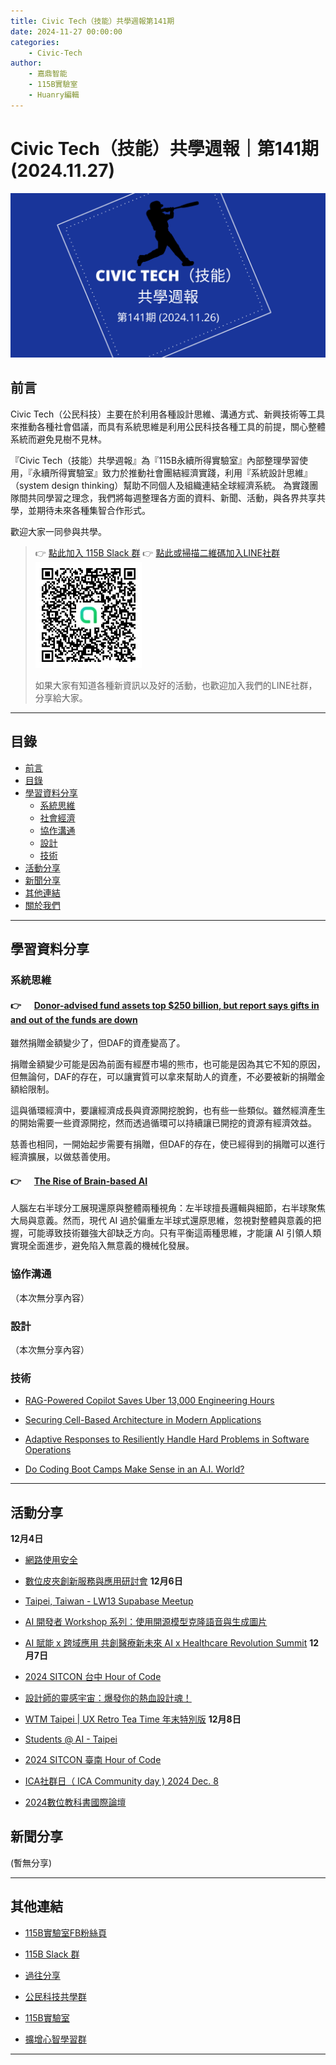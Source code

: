 ```yaml
---
title: Civic Tech（技能）共學週報第141期
date: 2024-11-27 00:00:00
categories:
	- Civic-Tech
author:
	- 嘉鼎智能
	- 115B實驗室
	- Huanry編輯
---
```

# Civic Tech（技能）共學週報｜第141期 (2024.11.27)

![Civic-Tech-141](/img/ct/141.png)

## 前言

Civic Tech（公民科技）主要在於利用各種設計思維、溝通方式、新興技術等工具來推動各種社會倡議，而具有系統思維是利用公民科技各種工具的前提，關心整體系統而避免見樹不見林。

『Civic Tech（技能）共學週報』為『115B永續所得實驗室』內部整理學習使用，『永續所得實驗室』致力於推動社會團結經濟實踐，利用『系統設計思維』（system design thinking）幫助不同個人及組織連結全球經濟系統。
為實踐團隊間共同學習之理念，我們將每週整理各方面的資料、新聞、活動，與各界共享共學，並期待未來各種集智合作形式。

歡迎大家一同參與共學。

>👉  [點此加入 115B Slack 群](https://bit.ly/Slack115b)
>👉  [點此或掃描二維碼加入LINE社群](https://line.me/ti/g2/Dj4AkbdDsY6o4D_CdDUB6Q)
>[![公民科技共學群](/img/產品共學群.jpg)](https://line.me/ti/g2/Dj4AkbdDsY6o4D_CdDUB6Q)
>
>如果大家有知道各種新資訊以及好的活動，也歡迎加入我們的LINE社群，分享給大家。

---
## 目錄
- [前言](#前言)
- [目錄](#目錄)
- [學習資料分享](#學習資料分享)
	- [系統思維](#系統思維)
	- [社會經濟](#社會經濟)
	- [協作溝通](#協作溝通)
	- [設計](#設計)
	- [技術](#技術)
- [活動分享](#活動分享)
- [新聞分享](#新聞分享)
- [其他連結](#其他連結)
- [關於我們](#關於我們)

---
## 學習資料分享
### 系統思維

#### 👉 &emsp; [Donor-advised fund assets top $250 billion, but report says gifts in and out of the funds are down](https://finance.yahoo.com/news/donor-advised-fund-assets-top-200900138.html)

雖然捐贈金額變少了，但DAF的資產變高了。

捐贈金額變少可能是因為前面有經歷市場的熊市，也可能是因為其它不知的原因，但無論何，DAF的存在，可以讓實質可以拿來幫助人的資產，不必要被新的捐贈金額給限制。

這與循環經濟中，要讓經濟成長與資源開挖脫鉤，也有些一些類似。雖然經濟產生的開始需要一些資源開挖，然而透過循環可以持續讓已開挖的資源有經濟效益。

慈善也相同，一開始起步需要有捐贈，但DAF的存在，使已經得到的捐贈可以進行經濟擴展，以做慈善使用。


#### 👉 &emsp;  [The Rise of Brain-based AI](https://medium.datadriveninvestor.com/the-rise-of-brain-based-ai-fcfd15702096)

人腦左右半球分工展現還原與整體兩種視角：左半球擅長邏輯與細節，右半球聚焦大局與意義。然而，現代 AI 過於偏重左半球式還原思維，忽視對整體與意義的把握，可能導致技術雖強大卻缺乏方向。只有平衡這兩種思維，才能讓 AI 引領人類實現全面進步，避免陷入無意義的機械化發展。

### 協作溝通

（本次無分享內容）

### 設計

（本次無分享內容）

### 技術

- [RAG-Powered Copilot Saves Uber 13,000 Engineering Hours](https://www.infoq.com/news/2024/10/uber-genie-rag-copilot/)

- [Securing Cell-Based Architecture in Modern Applications](https://www.infoq.com/articles/cell-based-architecture-application-security/)

- [Adaptive Responses to Resiliently Handle Hard Problems in Software Operations](https://www.infoq.com/articles/adaptive-responses-resilience-software-operations/)

- [Do Coding Boot Camps Make Sense in an A.I. World?](https://www.msn.com/en-us/money/careersandeducation/do-coding-boot-camps-make-sense-in-an-a-i-world/ar-AA1uECIJ)

---
## 活動分享

**12月4日**
- [網路使用安全](https://www.accupass.com/event/2410290714281914860240)

- [數位皮夾創新服務與應用研討會](https://www.accupass.com/event/2411060607023580268670)
**12月6日**
- [Taipei, Taiwan - LW13 Supabase Meetup](https://lu.ma/v1v0gh6q)

- [AI 開發者 Workshop 系列：使用開源模型克隆語音與生成圖片](https://lu.ma/e4oit7kq)

- [AI 賦能 x 跨域應用 共創醫療新未來 AI x Healthcare Revolution Summit](https://www.accupass.com/event/2411080730582063506685)
**12月7日**
- [2024 SITCON 台中 Hour of Code](https://hackersir.kktix.cc/events/hoc2024)

- [設計師的靈感宇宙：爆發你的熱血設計魂！](https://www.accupass.com/event/2411141004204784093430)

- [WTM Taipei | UX Retro Tea Time 年末特別版](https://wtmtw.kktix.cc/events/teatime1207)
**12月8日**
- [Students @ AI - Taipei](https://lu.ma/va9gokwf)

- [2024 SITCON 臺南 Hour of Code](https://sitcon.kktix.cc/events/2024-hoc-tainan)

- [ICA社群日（ ICA Community day ) 2024 Dec. 8](https://icatw.kktix.cc/events/7c15459f)

- [2024數位教科書國際論壇](https://www.accupass.com/event/2410220531561788948354)

## 新聞分享

(暫無分享)

---
## 其他連結

- [115B實驗室FB粉絲頁](https://www.facebook.com/%E6%B0%B8%E7%BA%8C%E6%89%80%E5%BE%97%E5%AF%A6%E9%A9%97%E5%AE%A4-102916798609139)

- [115B Slack 群](https://bit.ly/Slack115b)

- [過往分享](/categories/Civic-Tech)

- [公民科技共學群](https://line.me/ti/g2/Dj4AkbdDsY6o4D_CdDUB6Q?utm_source=invitation&utm_medium=link_copy&utm_campaign=default)

- [115B實驗室](https://line.me/ti/g2/asPFU-0w4o9MIRSBdb4gtg?utm_source=invitation&utm_medium=link_copy&utm_campaign=default)

- [擴增心智學習群](https://line.me/ti/g2/asPFU-0w4o9MIRSBdb4gtg?utm_source=invitation&utm_medium=link_copy&utm_campaign=default)

---